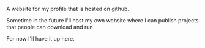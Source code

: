 A website for my profile that is hosted on github.

Sometime in the future I'll host my own website where I can publish projects that people can download and run

For now I'll have it up here.